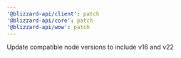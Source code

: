 ```yaml
---
'@blizzard-api/client': patch
'@blizzard-api/core': patch
'@blizzard-api/wow': patch
---
```


Update compatible node versions to include v16 and v22
